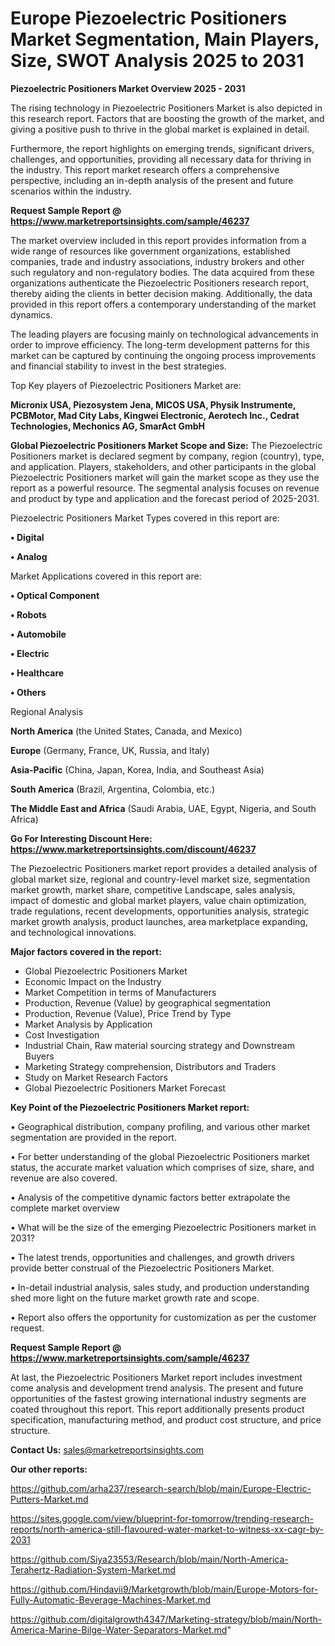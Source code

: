 # Europe Piezoelectric Positioners Market Segmentation, Main Players, Size, SWOT Analysis 2025 to 2031

<Strong> Piezoelectric Positioners Market Overview 2025 - 2031</strong>

The rising technology in Piezoelectric Positioners Market is also depicted in this research report. Factors that are boosting the growth of the market, and giving a positive push to thrive in the global market is explained in detail.

Furthermore, the report highlights on emerging trends, significant drivers, challenges, and opportunities, providing all necessary data for thriving in the industry. This report market research offers a comprehensive perspective, including an in-depth analysis of the present and future scenarios within the industry.

<strong>Request Sample Report @ <a href=https://www.marketreportsinsights.com/sample/46237>https://www.marketreportsinsights.com/sample/46237</a></strong>

The market overview included in this report provides information from a wide range of resources like government organizations, established companies, trade and industry associations, industry brokers and other such regulatory and non-regulatory bodies. The data acquired from these organizations authenticate the Piezoelectric Positioners research report, thereby aiding the clients in better decision making. Additionally, the data provided in this report offers a contemporary understanding of the market dynamics.

The leading players are focusing mainly on technological advancements in order to improve efficiency. The long-term development patterns for this market can be captured by continuing the ongoing process improvements and financial stability to invest in the best strategies.

Top Key players of Piezoelectric Positioners Market are:

<strong>Micronix USA, Piezosystem Jena, MICOS USA, Physik Instrumente, PCBMotor, Mad City Labs, Kingwei Electronic, Aerotech Inc., Cedrat Technologies, Mechonics AG, SmarAct GmbH</strong>

<strong><b>Global Piezoelectric Positioners Market Scope and Size:</b></strong>
The Piezoelectric Positioners market is declared segment by company, region (country), type, and application. Players, stakeholders, and other participants in the global Piezoelectric Positioners market will gain the market scope as they use the report as a powerful resource. The segmental analysis focuses on revenue and product by type and application and the forecast period of 2025-2031.

Piezoelectric Positioners Market Types covered in this report are:

<strong>•  Digital

•  Analog</strong>

Market Applications covered in this report are:

<strong>•  Optical Component

•  Robots

•  Automobile

•  Electric

•  Healthcare

•  Others</strong> 

Regional Analysis

<strong>North America</strong> (the United States, Canada, and Mexico)

<strong>Europe</strong> (Germany, France, UK, Russia, and Italy)

<strong>Asia-Pacific</strong> (China, Japan, Korea, India, and Southeast Asia)

<strong>South America</strong> (Brazil, Argentina, Colombia, etc.)

<strong>The Middle East and Africa</strong> (Saudi Arabia, UAE, Egypt, Nigeria, and South Africa)

<strong>Go For Interesting Discount Here: <a href=https://www.marketreportsinsights.com/discount/46237>https://www.marketreportsinsights.com/discount/46237</a></strong>

The Piezoelectric Positioners market report provides a detailed analysis of global market size, regional and country-level market size, segmentation market growth, market share, competitive Landscape, sales analysis, impact of domestic and global market players, value chain optimization, trade regulations, recent developments, opportunities analysis, strategic market growth analysis, product launches, area marketplace expanding, and technological innovations.

<strong><b>Major factors covered in the report:</b></strong>
<ul>
  <li>Global Piezoelectric Positioners Market </li>
  <li>Economic Impact on the Industry</li>
  <li>Market Competition in terms of Manufacturers</li>
  <li>Production, Revenue (Value) by geographical segmentation</li>
  <li>Production, Revenue (Value), Price Trend by Type</li>
  <li>Market Analysis by Application</li>
  <li>Cost Investigation</li>
  <li>Industrial Chain, Raw material sourcing strategy and Downstream Buyers</li>
  <li>Marketing Strategy comprehension, Distributors and Traders</li>
  <li>Study on Market Research Factors</li>
  <li>Global Piezoelectric Positioners Market Forecast</li>
</ul>

<strong><b>Key Point of the Piezoelectric Positioners Market report:</b></strong>

• Geographical distribution, company profiling, and various other market segmentation are provided in the report.

• For better understanding of the global Piezoelectric Positioners market status, the accurate market valuation which comprises of size, share, and revenue are also covered.

• Analysis of the competitive dynamic factors better extrapolate the complete market overview

• What will be the size of the emerging Piezoelectric Positioners market in 2031?

• The latest trends, opportunities and challenges, and growth drivers provide better construal of the Piezoelectric Positioners Market.

• In-detail industrial analysis, sales study, and production understanding shed more light on the future market growth rate and scope.

• Report also offers the opportunity for customization as per the customer request.

<strong>Request Sample Report @ <a href=https://www.marketreportsinsights.com/sample/46237>https://www.marketreportsinsights.com/sample/46237</a></strong>

At last, the Piezoelectric Positioners Market report includes investment come analysis and development trend analysis. The present and future opportunities of the fastest growing international industry segments are coated throughout this report. This report additionally presents product specification, manufacturing method, and product cost structure, and price structure.

<strong>Contact Us:</strong>
sales@marketreportsinsights.com

<strong>Our other reports:</strong>

<a href=https://github.com/arha237/research-search/blob/main/Europe-Electric-Putters-Market.md>https://github.com/arha237/research-search/blob/main/Europe-Electric-Putters-Market.md</a>

<a href=https://sites.google.com/view/blueprint-for-tomorrow/trending-research-reports/north-america-still-flavoured-water-market-to-witness-xx-cagr-by-2031>https://sites.google.com/view/blueprint-for-tomorrow/trending-research-reports/north-america-still-flavoured-water-market-to-witness-xx-cagr-by-2031</a>

<a href=https://github.com/Siya23553/Research/blob/main/North-America-Terahertz-Radiation-System-Market.md>https://github.com/Siya23553/Research/blob/main/North-America-Terahertz-Radiation-System-Market.md</a>

<a href=https://github.com/Hindavii9/Marketgrowth/blob/main/Europe-Motors-for-Fully-Automatic-Beverage-Machines-Market.md>https://github.com/Hindavii9/Marketgrowth/blob/main/Europe-Motors-for-Fully-Automatic-Beverage-Machines-Market.md</a>

<a href=https://github.com/digitalgrowth4347/Marketing-strategy/blob/main/North-America-Marine-Bilge-Water-Separators-Market.md>https://github.com/digitalgrowth4347/Marketing-strategy/blob/main/North-America-Marine-Bilge-Water-Separators-Market.md</a>"
